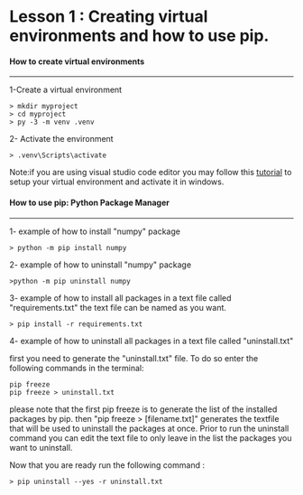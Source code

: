 # Lesson 1 : Creating virtual environments and how to use pip.


#### How to create virtual environments
---
1-Create a virtual environment

```shell
> mkdir myproject
> cd myproject
> py -3 -m venv .venv
```

2- Activate the environment 

```shell
> .venv\Scripts\activate
```

Note:if you are using visual studio code editor you may follow this [tutorial](https://code.visualstudio.com/docs/python/python-tutorial#_prerequisites) to setup your virtual environment and activate it in windows.


#### How to use pip: Python Package Manager 
---

1- example of how to install "numpy" package

```shell
> python -m pip install numpy
```

2- example of how to uninstall "numpy" package

```shell
>python -m pip uninstall numpy
```

3- example of how to install all packages in a text file called "requirements.txt"
    the text file can be named as you want.

```shell
> pip install -r requirements.txt
```



4- example of how to uninstall all packages in a text file called "uninstall.txt"

first you need to generate the "uninstall.txt" file. To do so enter the following
commands in the terminal:

```shell
pip freeze
pip freeze > uninstall.txt
```
please note that the first pip freeze is to generate the list of the installed packages by pip. then "pip freeze > [filename.txt]" generates the textfile that will be used to uninstall the packages at once. Prior to run the uninstall command you can edit the text file to only leave in the list the packages you want to uninstall.

Now that you are ready run the following command :

```shell
> pip uninstall --yes -r uninstall.txt
```